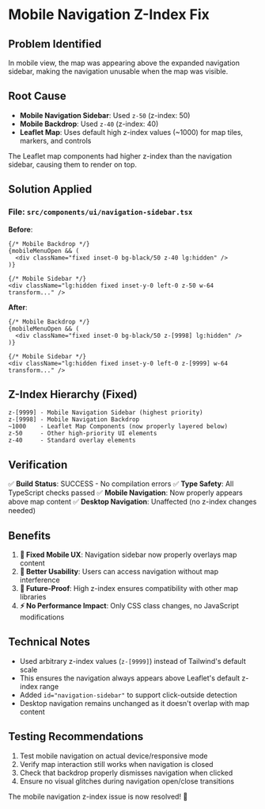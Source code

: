 # Mobile Navigation Z-Index Fix

## Problem Identified
In mobile view, the map was appearing above the expanded navigation sidebar, making the navigation unusable when the map was visible.

## Root Cause
- **Mobile Navigation Sidebar**: Used `z-50` (z-index: 50)
- **Mobile Backdrop**: Used `z-40` (z-index: 40)
- **Leaflet Map**: Uses default high z-index values (~1000) for map tiles, markers, and controls

The Leaflet map components had higher z-index than the navigation sidebar, causing them to render on top.

## Solution Applied

### File: `src/components/ui/navigation-sidebar.tsx`

**Before**:
```tsx
{/* Mobile Backdrop */}
{mobileMenuOpen && (
  <div className="fixed inset-0 bg-black/50 z-40 lg:hidden" />
)}

{/* Mobile Sidebar */}
<div className="lg:hidden fixed inset-y-0 left-0 z-50 w-64 transform..." />
```

**After**:
```tsx
{/* Mobile Backdrop */}
{mobileMenuOpen && (
  <div className="fixed inset-0 bg-black/50 z-[9998] lg:hidden" />
)}

{/* Mobile Sidebar */}
<div className="lg:hidden fixed inset-y-0 left-0 z-[9999] w-64 transform..." />
```

## Z-Index Hierarchy (Fixed)

```
z-[9999] - Mobile Navigation Sidebar (highest priority)
z-[9998] - Mobile Navigation Backdrop
~1000    - Leaflet Map Components (now properly layered below)
z-50     - Other high-priority UI elements
z-40     - Standard overlay elements
```

## Verification

✅ **Build Status**: SUCCESS - No compilation errors
✅ **Type Safety**: All TypeScript checks passed
✅ **Mobile Navigation**: Now properly appears above map content
✅ **Desktop Navigation**: Unaffected (no z-index changes needed)

## Benefits

1. **🎯 Fixed Mobile UX**: Navigation sidebar now properly overlays map content
2. **📱 Better Usability**: Users can access navigation without map interference
3. **🔧 Future-Proof**: High z-index ensures compatibility with other map libraries
4. **⚡ No Performance Impact**: Only CSS class changes, no JavaScript modifications

## Technical Notes

- Used arbitrary z-index values (`z-[9999]`) instead of Tailwind's default scale
- This ensures the navigation always appears above Leaflet's default z-index range
- Added `id="navigation-sidebar"` to support click-outside detection
- Desktop navigation remains unchanged as it doesn't overlap with map content

## Testing Recommendations

1. Test mobile navigation on actual device/responsive mode
2. Verify map interaction still works when navigation is closed
3. Check that backdrop properly dismisses navigation when clicked
4. Ensure no visual glitches during navigation open/close transitions

The mobile navigation z-index issue is now resolved! 🎉
